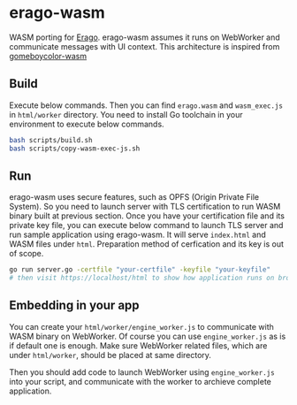 # erago-wasm

WASM porting for [Erago](https://github.com/mzki/erago). erago-wasm assumes it runs on WebWorker and communicate messages with UI context. This architecture is inspired from  [gomeboycolor-wasm](https://github.com/djhworld/gomeboycolor-wasm)

## Build

Execute below commands. Then you can find `erago.wasm` and `wasm_exec.js` in `html/worker` directory.
You need to install Go toolchain in your environment to execute below commands.

```bash
bash scripts/build.sh
bash scripts/copy-wasm-exec-js.sh
```

## Run 

erago-wasm uses secure features, such as OPFS (Origin Private File System). So you need to launch server with TLS certification to run WASM binary built at previous section.
Once you have your certification file and its private key file, you can execute below command to launch TLS server and run sample application using erago-wasm. It will serve `index.html` and WASM files under `html`.
Preparation method of cerfication and its key is out of scope.

```bash
go run server.go -certfile "your-certfile" -keyfile "your-keyfile"
# then visit https://localhost/html to show how application runs on browser.
```

## Embedding in your app

You can create your `html/worker/engine_worker.js` to communicate with WASM binary on WebWorker. Of course you can use `engine_worker.js` as is if default one is enough.
Make sure WebWorker related files, which are under `html/worker`, should be placed at same directory. 

Then you should add code to launch WebWorker using `engine_worker.js` into your script, and communicate with the worker to archieve complete application. 

